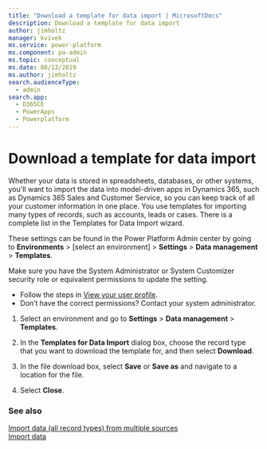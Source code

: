 ```yaml
---
title: "Download a template for data import | MicrosoftDocs"
description: Download a template for data import
author: jimholtz
manager: kvivek
ms.service: power-platform
ms.component: pa-admin
ms.topic: conceptual
ms.date: 08/13/2019
ms.author: jimholtz
search.audienceType: 
  - admin
search.app: 
  - D365CE
  - PowerApps
  - Powerplatform
---
```

# Download a template for data import

Whether your data is stored in spreadsheets, databases, or other systems, you'll want to import the data into model-driven apps in Dynamics 365, such as Dynamics 365 Sales and Customer Service, so you can keep track of all your customer information in one place. You use templates for importing many types of records, such as accounts, leads or cases. There is a complete list in the Templates for Data Import wizard.  

These settings can be found in the Power Platform Admin center by going to **Environments** > [select an environment] > **Settings** > **Data management** > **Templates**.

Make sure you have the System Administrator or System Customizer security role or equivalent permissions to update the setting.

- Follow the steps in [View your user profile](https://docs.microsoft.com/powerapps/user/view-your-user-profile).
- Don’t have the correct permissions? Contact your system administrator.
  
1. Select an environment and go to **Settings** > **Data management** > **Templates**.
  
2. In the **Templates for Data Import** dialog box, choose the record type that you want to download the template for, and then select **Download**.  
  
3. In the file download box, select **Save** or **Save as** and navigate to a location for the file.  
  
4. Select **Close**.  
  
### See also  
[Import data (all record types) from multiple sources](import-data-all-record-types.md) <br />
[Import data](https://docs.microsoft.com/powerapps/developer/common-data-service/import-data)
 
